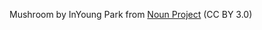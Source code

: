 Mushroom by InYoung Park from [Noun Project](https://thenounproject.com/browse/icons/term/mushroom/) (CC BY 3.0)
